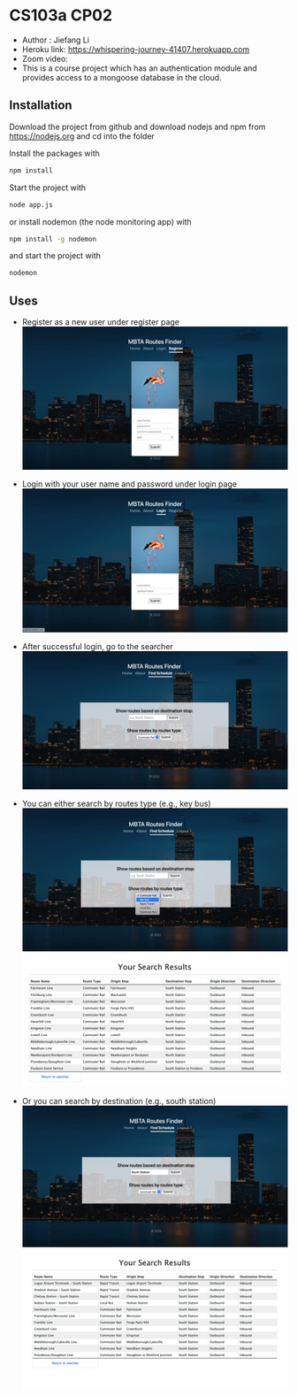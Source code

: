 # CS103a CP02
- Author : Jiefang Li
- Heroku link: https://whispering-journey-41407.herokuapp.com
- Zoom video: 
- This is a course project which has an authentication module 
and provides access to a mongoose database in the cloud.

## Installation
Download the project from github and download nodejs and npm from https://nodejs.org
and cd into the folder

Install the packages with
``` bash
npm install
```
Start the project with
``` bash
node app.js
```
or install nodemon (the node monitoring app) with
``` bash
npm install -g nodemon
```
and start the project with
``` bash
nodemon
```

## Uses
- Register as a new user under register page
![Register page](public/images/register.png)

- Login with your user name and password under login page
![Login page](public/images/login.png)

- After successful login, go to the searcher
![Searcher page](public/images/routesfinder.png)

- You can either search by routes type (e.g., key bus)
![Search by type page](public/images/search_by_type.png)
![Search by type page](public/images/results_by_type.png)

- Or you can search by destination (e.g., south station)
![Search by type page](public/images/search_by_destination.png)
![Search by type page](public/images/results_by_destination.png)

